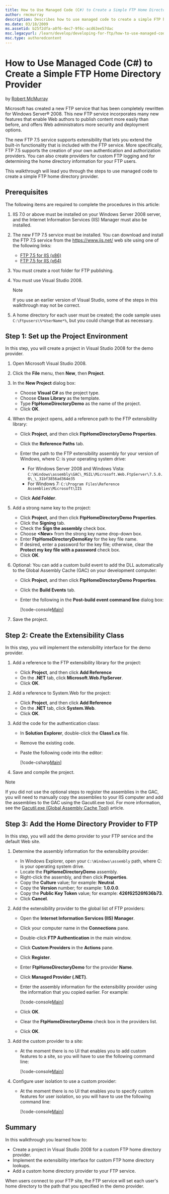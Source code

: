 ```yaml
---
title: How to Use Managed Code (C#) to Create a Simple FTP Home Directory Provider
author: rmcmurray
description: Describes how to use managed code to create a simple FTP home directory provider using Visual Studio 2008.
ms.date: 03/18/2009
ms.assetid: b25f2dfa-a0f6-4ec7-9f6c-acd63ee57dac
msc.legacyurl: /learn/develop/developing-for-ftp/how-to-use-managed-code-c-to-create-a-simple-ftp-home-directory-provider
msc.type: authoredcontent
---
```

# How to Use Managed Code (C\#) to Create a Simple FTP Home Directory Provider

by [Robert McMurray](https://github.com/rmcmurray)

Microsoft has created a new FTP service that has been completely rewritten for Windows Server® 2008. This new FTP service incorporates many new features that enable Web authors to publish content more easily than before, and offers Web administrators more security and deployment options.

The new FTP 7.5 service supports extensibility that lets you extend the built-in functionality that is included with the FTP service. More specifically, FTP 7.5 supports the creation of your own authentication and authorization providers. You can also create providers for custom FTP logging and for determining the home directory information for your FTP users.

This walkthrough will lead you through the steps to use managed code to create a simple FTP home directory provider.

## Prerequisites

The following items are required to complete the procedures in this article:

1. IIS 7.0 or above must be installed on your Windows Server 2008 server, and the Internet Information Services (IIS) Manager must also be installed.
2. The new FTP 7.5 service must be installed. You can download and install the FTP 7.5 service from the <https://www.iis.net/> web site using one of the following links:

    - [FTP 7.5 for IIS (x86)](https://go.microsoft.com/fwlink/?LinkId=143196)
    - [FTP 7.5 for IIS (x64)](https://go.microsoft.com/fwlink/?LinkId=143197)
3. You must create a root folder for FTP publishing.
4. You must use Visual Studio 2008.

    > [!NOTE]
    > If you use an earlier version of Visual Studio, some of the steps in this walkthrough may not be correct.

5. A home directory for each user must be created; the code sample uses `C:\Ftpusers\%*UserName*%`, but you could change that as necessary.

## Step 1: Set up the Project Environment

In this step, you will create a project in Visual Studio 2008 for the demo provider.

1. Open Microsoft Visual Studio 2008.
2. Click the **File** menu, then **New**, then **Project**.
3. In the **New Project** dialog box:

    - Choose **Visual C#** as the project type.
    - Choose **Class Library** as the template.
    - Type **FtpHomeDirectoryDemo** as the name of the project.
    - Click **OK**.
4. When the project opens, add a reference path to the FTP extensibility library:

    - Click **Project**, and then click **FtpHomeDirectoryDemo Properties**.
    - Click the **Reference Paths** tab.
    - Enter the path to the FTP extensibility assembly for your version of Windows, where C: is your operating system drive:

        - For Windows Server 2008 and Windows Vista: `C:\Windows\assembly\GAC\_MSIL\Microsoft.Web.FtpServer\7.5.0.0\_\_31bf3856ad364e35`
        - For Windows 7: `C:\Program Files\Reference Assemblies\Microsoft\IIS`
    - Click **Add Folder**.
5. Add a strong name key to the project:

    - Click **Project**, and then click **FtpHomeDirectoryDemo Properties**.
    - Click the **Signing** tab.
    - Check the **Sign the assembly** check box.
    - Choose **&lt;New&gt;** from the strong key name drop-down box.
    - Enter **FtpHomeDirectoryDemoKey** for the key file name.
    - If desired, enter a password for the key file; otherwise, clear the **Protect my key file with a password** check box.
    - Click **OK**.
6. Optional: You can add a custom build event to add the DLL automatically to the Global Assembly Cache (GAC) on your development computer:

    - Click **Project**, and then click **FtpHomeDirectoryDemo Properties**.
    - Click the **Build Events** tab.
    - Enter the following in the **Post-build event command line** dialog box:

        [!code-console[Main](how-to-use-managed-code-c-to-create-a-simple-ftp-home-directory-provider/samples/sample1.cmd)]
7. Save the project.

## Step 2: Create the Extensibility Class

In this step, you will implement the extensibility interface for the demo provider.

1. Add a reference to the FTP extensibility library for the project:

    - Click **Project**, and then click **Add Reference**
    - On the **.NET** tab, click **Microsoft.Web.FtpServer**.
    - Click **OK**.
2. Add a reference to System.Web for the project:

    - Click **Project**, and then click **Add Reference**
    - On the **.NET** tab, click **System.Web**.
    - Click **OK**.
3. Add the code for the authentication class:

    - In **Solution Explorer**, double-click the **Class1.cs** file.
    - Remove the existing code.
    - Paste the following code into the editor:

        [!code-csharp[Main](how-to-use-managed-code-c-to-create-a-simple-ftp-home-directory-provider/samples/sample2.cs)]
4. Save and compile the project.

> [!NOTE]
> If you did not use the optional steps to register the assemblies in the GAC, you will need to manually copy the assemblies to your IIS computer and add the assemblies to the GAC using the Gacutil.exe tool. For more information, see the [Gacutil.exe (Global Assembly Cache Tool)](https://docs.microsoft.com/dotnet/framework/tools/gacutil-exe-gac-tool) article.

## Step 3: Add the Home Directory Provider to FTP

In this step, you will add the demo provider to your FTP service and the default Web site.

1. Determine the assembly information for the extensibility provider:

    - In Windows Explorer, open your `C:\Windows\assembly` path, where C: is your operating system drive.
    - Locate the **FtpHomeDirectoryDemo** assembly.
    - Right-click the assembly, and then click **Properties**.
    - Copy the **Culture** value; for example: **Neutral**.
    - Copy the **Version** number; for example: **1.0.0.0**.
    - Copy the **Public Key Token** value; for example: **426f62526f636b73**.
    - Click **Cancel**.
2. Add the extensibility provider to the global list of FTP providers:

    - Open the **Internet Information Services (IIS) Manager**.
    - Click your computer name in the **Connections** pane.
    - Double-click **FTP Authentication** in the main window.
    - Click **Custom Providers** in the **Actions** pane.
    - Click **Register**.
    - Enter **FtpHomeDirectoryDemo** for the provider **Name**.
    - Click **Managed Provider (.NET)**.
    - Enter the assembly information for the extensibility provider using the information that you copied earlier. For example:

        [!code-console[Main](how-to-use-managed-code-c-to-create-a-simple-ftp-home-directory-provider/samples/sample3.cmd)]
    - Click **OK**.
    - Clear the **FtpHomeDirectoryDemo** check box in the providers list.
    - Click **OK**.
3. Add the custom provider to a site:

    - At the moment there is no UI that enables you to add custom features to a site, so you will have to use the following command line:

        [!code-console[Main](how-to-use-managed-code-c-to-create-a-simple-ftp-home-directory-provider/samples/sample4.cmd)]
4. Configure user isolation to use a custom provider:

    - At the moment there is no UI that enables you to specify custom features for user isolation, so you will have to use the following command line:

        [!code-console[Main](how-to-use-managed-code-c-to-create-a-simple-ftp-home-directory-provider/samples/sample5.cmd)]

## Summary

In this walkthrough you learned how to:

- Create a project in Visual Studio 2008 for a custom FTP home directory provider.
- Implement the extensibility interface for custom FTP home directory lookups.
- Add a custom home directory provider to your FTP service.

When users connect to your FTP site, the FTP service will set each user's home directory to the path that you specified in the demo provider.
